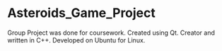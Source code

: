 # Asteroids_Game_Project
Group Project was done for coursework. Created using Qt. Creator and written in C++. Developed on Ubuntu for Linux.
